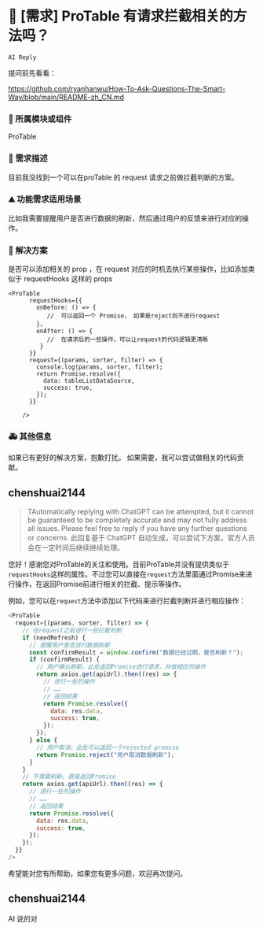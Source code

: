 # 👑 [需求] ProTable 有请求拦截相关的方法吗？

`AI Reply`

提问前先看看：

https://github.com/ryanhanwu/How-To-Ask-Questions-The-Smart-Way/blob/main/README-zh_CN.md

### 🔩 所属模块或组件

ProTable

<!--
如果你的功能需求率属于某个功能模块或者是组件的，请在此处标明，如对`table`组件有功能需求，则注明：率属组件：ProTable
 -->

### 🥰 需求描述

目前我没找到一个可以在proTable 的 request 请求之前做拦截判断的方案。

<!--
详细地描述需求，让大家都能理解
-->

### ⛰ 功能需求适用场景

比如我需要提醒用户是否进行数据的刷新，然后通过用户的反馈来进行对应的操作。

<!--
请简单描述一下这个新功能通常或可以应用在哪些场景下
-->

### 🧐 解决方案

是否可以添加相关的 prop ，在 request 对应的时机去执行某些操作，比如添加类似于 requestHooks 这样的 props

```
<ProTable
      requestHooks={{
        onBefore: () => {
           //  可以返回一个 Promise， 如果是reject则不进行request
        }，
        onAfter: () => {
           //  在请求后的一些操作，可以让request的代码逻辑更清晰
         }
      }}
      request={(params, sorter, filter) => {
        console.log(params, sorter, filter);
        return Promise.resolve({
          data: tableListDataSource,
          success: true,
        });
      }}

    />
```

<!--
如果你有解决方案，在这里清晰地阐述
-->

### 🚑 其他信息

如果已有更好的解决方案，抱歉打扰。
如果需要，我可以尝试做相关的代码贡献。

<!--
如截图等其他信息可以贴在这里
-->

## chenshuai2144

> TAutomatically replying with ChatGPT can be attempted, but it cannot be guaranteed to be completely accurate and may not fully address all issues. Please feel free to reply if you have any further questions or concerns.
> 此回复基于 ChatGPT 自动生成，可以尝试下方案，官方人员会在一定时间后继续继续处理。

您好！感谢您对ProTable的关注和使用。目前ProTable并没有提供类似于`requestHooks`这样的属性。不过您可以直接在`request`方法里面通过Promise来进行操作，在返回Promise前进行相关的拦截、提示等操作。

例如，您可以在`request`方法中添加以下代码来进行拦截判断并进行相应操作：

```javascript
<ProTable
  request={(params, sorter, filter) => {
    // 在request之前进行一些拦截判断
    if (needRefresh) {
      // 提醒用户是否进行数据刷新
      const confirmResult = window.confirm("数据已经过期，是否刷新？");
      if (confirmResult) {
        // 用户确认刷新，此处返回Promise进行请求，并做相应的操作
        return axios.get(apiUrl).then((res) => {
          // 进行一些列操作
          // ……
          // 返回结果
          return Promise.resolve({
            data: res.data,
            success: true,
          });
        });
      } else {
        // 用户取消，此处可以返回一个rejected promise
        return Promise.reject("用户取消数据刷新");
      }
    }
    // 不需要刷新，直接返回Promise
    return axios.get(apiUrl).then((res) => {
      // 进行一些列操作
      // ……
      // 返回结果
      return Promise.resolve({
        data: res.data,
        success: true,
      });
    });
  }}
/>
```

希望能对您有所帮助，如果您有更多问题，欢迎再次提问。

## chenshuai2144

AI 说的对
